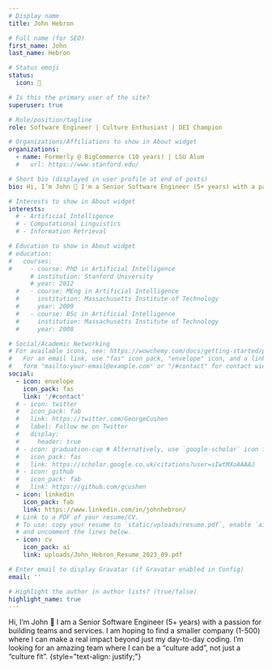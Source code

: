 ```yaml
---
# Display name
title: John Hebron

# Full name (for SEO)
first_name: John
last_name: Hebron

# Status emoji
status:
  icon: 🌈

# Is this the primary user of the site?
superuser: true

# Role/position/tagline
role: Software Engineer | Culture Enthusiast | DEI Champion

# Organizations/Affiliations to show in About widget
organizations:
  - name: Formerly @ BigCommerce (10 years) | LSU Alum
  #   url: https://www.stanford.edu/

# Short bio (displayed in user profile at end of posts)
bio: Hi, I’m John 👋 I'm a Senior Software Engineer (5+ years) with a passion for building teams and services.

# Interests to show in About widget
interests:
  # - Artificial Intelligence
  # - Computational Linguistics
  # - Information Retrieval

# Education to show in About widget
# education:
#   courses:
#     - course: PhD in Artificial Intelligence
      # institution: Stanford University
      # year: 2012
  #   - course: MEng in Artificial Intelligence
  #     institution: Massachusetts Institute of Technology
  #     year: 2009
  #   - course: BSc in Artificial Intelligence
  #     institution: Massachusetts Institute of Technology
  #     year: 2008

# Social/Academic Networking
# For available icons, see: https://wowchemy.com/docs/getting-started/page-builder/#icons
#   For an email link, use "fas" icon pack, "envelope" icon, and a link in the
#   form "mailto:your-email@example.com" or "/#contact" for contact widget.
social:
  - icon: envelope
    icon_pack: fas
    link: '/#contact'
  # - icon: twitter
  #   icon_pack: fab
  #   link: https://twitter.com/GeorgeCushen
  #   label: Follow me on Twitter
  #   display:
  #     header: true
  # - icon: graduation-cap # Alternatively, use `google-scholar` icon from `ai` icon pack
  #   icon_pack: fas
  #   link: https://scholar.google.co.uk/citations?user=sIwtMXoAAAAJ
  # - icon: github
  #   icon_pack: fab
  #   link: https://github.com/gcushen
  - icon: linkedin
    icon_pack: fab
    link: https://www.linkedin.com/in/johnhebron/
  # Link to a PDF of your resume/CV.
  # To use: copy your resume to `static/uploads/resume.pdf`, enable `ai` icons in `params.yaml`,
  # and uncomment the lines below.
  - icon: cv
    icon_pack: ai
    link: uploads/John_Hebron_Resume_2023_09.pdf

# Enter email to display Gravatar (if Gravatar enabled in Config)
email: ''

# Highlight the author in author lists? (true/false)
highlight_name: true
---
```


Hi, I’m John 👋 I am a Senior Software Engineer (5+ years) with a passion for building teams and services. I am hoping to find a smaller company (1-500) where I can make a real impact beyond just my day-to-day coding. I’m looking for an amazing team where I can be a “culture add”, not just a “culture fit”.
{style="text-align: justify;"}
